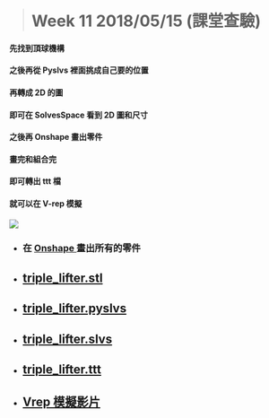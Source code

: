 > # Week 11 2018/05/15 \(課堂查驗\)

#### 先找到頂球機構

#### 之後再從 Pyslvs 裡面挑成自己要的位置

#### 再轉成 2D 的圖

#### 即可在 SolvesSpace 看到 2D 圖和尺寸

#### 之後再 Onshape 畫出零件

#### 畫完和組合完

#### 即可轉出 ttt 檔

#### 就可以在 V-rep 模擬

![](/assets/chrome_2018-05-20_23-19-33.png)

* ### 在 [Onshape ](https://cad.onshape.com/documents/09ca34e548ea80f4d7939301/w/1a8f4ba6f086df6b2fd21e28/e/757dd67d3faad23aa86ffa2b)畫出所有的零件
* ## [triple\_lifter.stl](https://github.com/s40523107/cd2018/blob/gh-pages/鄭佩宜/w11/triple_lifter.stl)
* ## [triple\_lifter.pyslvs](https://github.com/s40523107/cd2018/blob/gh-pages/鄭佩宜/w11/triple_lifter.pyslvs)
* ## [triple\_lifter.slvs](https://github.com/s40523107/cd2018/blob/gh-pages/鄭佩宜/w11/triple_lifter.slvs)
* ## [triple\_lifter.ttt](https://github.com/s40523107/cd2018/blob/gh-pages/鄭佩宜/w11/triple_lifter3.ttt)
* ## [Vrep 模擬影片](https://youtu.be/djSFPWFyuuA)



